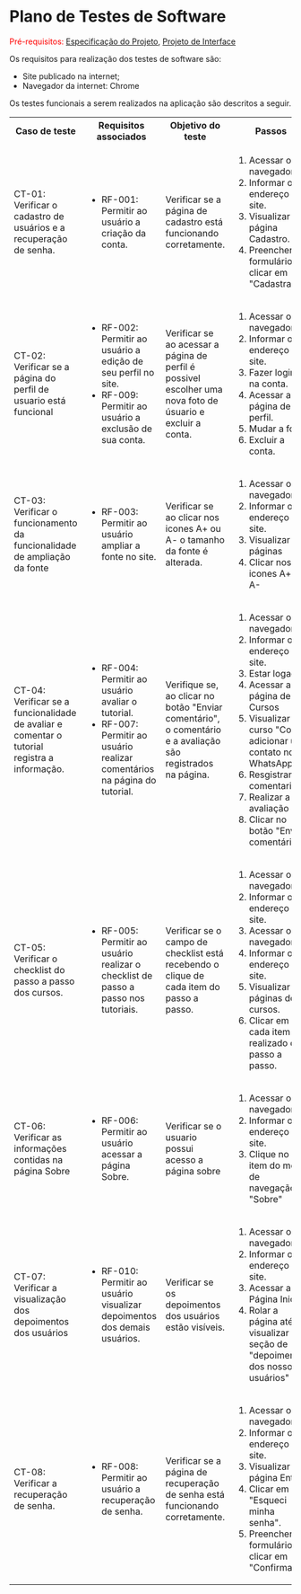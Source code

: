 # Plano de Testes de Software

<span style="color:red">Pré-requisitos: <a href="https://github.com/ICEI-PUC-Minas-PMV-ADS/pmv-ads-2024-e1-proj-web-t2-ads-e1-grupo3-sabio-guia/blob/main/docs/02-Especifica%C3%A7%C3%A3o%20do%20Projeto.md"> Especificação do Projeto</a></span>, <a href="https://github.com/ICEI-PUC-Minas-PMV-ADS/pmv-ads-2024-e1-proj-web-t2-ads-e1-grupo3-sabio-guia/blob/main/docs/04-Projeto%20de%20Interface.md"> Projeto de Interface</a>

Os requisitos para realização dos testes de software são:
<ul><li>Site publicado na internet;</li>
<li>Navegador da internet: Chrome</li>
</ul>

Os testes funcionais a serem realizados na aplicação são descritos a seguir.

<table>
 <tr>
  <th>Caso de teste</th>
  <th>Requisitos associados</th>
  <th>Objetivo do teste</th>
  <th>Passos</th>
  <th>Critérios de êxito</th>
  <th>Responsável</th>
 </tr>

 <tr>
  <td>CT-01: Verificar o cadastro de usuários e a recuperação de senha.</td>
  <td>
   <ul>
    <li>RF-001:	Permitir ao usuário a criação da conta.</li>
   </ul>
  </td>
  <td>Verificar se a página de cadastro está funcionando corretamente.</td>
  <td>
   <ol>
    <li>Acessar o navegador.</li>
    <li>Informar o endereço do site.</li>
    <li>Visualizar a página Cadastro.</li>
    <li>Preencher o formulário e clicar em "Cadastrar".</li>
   </ol>
   </td>
  <td>Deve ocorrer uma validação das informações fornecidas pelo usuário, e ao clicar em "Cadastrar", deve direcionar para a página de login.</td>
  <td>Nayara Aparecida</td>
 </tr>

<tr>
  <td>CT-02: Verificar se a página do perfil de usuario está funcional</td>
  <td>
   <ul>
    <li>RF-002:	Permitir ao usuário a edição de seu perfil no site.</li>
    <li>RF-009:	Permitir ao usuário a exclusão de sua conta.</li>
   </ul>
  </td>
  <td>Verificar se ao acessar a página de perfil é possivel escolher uma nova foto de úsuario e excluir a conta.</td>
  <td>
   <ol>
    <li>Acessar o navegador.</li>
    <li>Informar o endereço do site.</li>
    <li>Fazer login na conta.</li>
    <li>Acessar a página de perfil.</li>
    <li>Mudar a foto.</li>
    <li>Excluir a conta.</li>
   </ol>
   </td>
  <td>Após o login o úsuario deve ser capaz de mudar sua foto de perfil ou excluir a conta.</td>
  <td>Marilio César</td>
 </tr>
 
 <tr>
  <td>CT-03: Verificar o funcionamento da funcionalidade de ampliação da fonte</td>
  <td>
   <ul>
    <li>RF-003:	Permitir ao usuário ampliar a fonte no site.</li>
   </ul>
  </td>
  <td>Verificar se ao clicar nos icones A+ ou A- o tamanho da fonte é alterada.</td>
  <td>
   <ol>
    <li>Acessar o navegador.</li>
    <li>Informar o endereço do site.</li>
    <li>Visualizar as páginas</li>
    <li>Clicar nos icones A+ ou A-</li>
   </ol>
   </td>
  <td>Todas as letras devem aumentar ou diminuir de tamanho sem quebrar a responsividade.</td>
  <td>Carolina Costa</td>
 </tr>

<tr>
  <td>CT-04: Verificar se a funcionalidade de avaliar e comentar o tutorial registra a informação.</td>
  <td>
   <ul>
    <li>RF-004:	Permitir ao usuário avaliar o tutorial.</li>
    <li>RF-007:	Permitir ao usuário realizar comentários na página do tutorial.</li>
   </ul>
  </td>
  <td>Verifique se, ao clicar no botão "Enviar comentário", o comentário e a avaliação são registrados na página.</td>
  <td>
   <ol>
    <li>Acessar o navegador.</li>
    <li>Informar o endereço do site.</li>
    <li>Estar logado</li>
     <li>Acessar a página de Cursos</li>
     <li>Visualizar o curso "Como adicionar um contato no WhatsApp"</li>
      <li>Resgistrar um comentario</li>
       <li>Realizar a avaliação</li>
       <li>Clicar no botão "Enviar comentário"</li>
   </ol>
   </td>
  <td>Visualizar o registro do comentario e avalição no site</td>
  <td>Fernando Diniz</td>
 </tr>

 <tr>
  <td>CT-05: Verificar o checklist do passo a passo dos cursos.
</td>
  <td>
   <ul>
    <li>RF-005:	Permitir ao usuário realizar o checklist de passo a passo nos tutoriais.</li>
   </ul>
  </td>
  <td>Verificar se o campo de checklist está recebendo o clique de cada item do passo a passo.</td>
  <td>
   <ol>
    <li>Acessar o navegador.</li>
    <li>Informar o endereço do site.</li>
    <li>Acessar o navegador.</li>
    <li>Informar o endereço do site.</li>
    <li>Visualizar as páginas dos cursos.</li>
    <li>Clicar em cada item realizado do passo a passo.</li>
   </ol>
   </td>
  <td>Os usuários conseguirão clicar em cada ícone de passo a passo, indicando que aquele passo foi concluído.</td>
  <td>Carolina Costa</td>
 </tr>

 <tr>
  <td>CT-06: Verificar as informações contidas na página Sobre</td>
  <td>
   <ul>
    <li>RF-006:	Permitir ao usuário acessar a página Sobre.</li>
   </ul>
  </td>
  <td>Verificar se o usuario possui acesso a página sobre</td>
  <td>
   <ol>
    <li>Acessar o navegador.</li>
    <li>Informar o endereço do site.</li>
    <li>Clique no item do menu de navegação "Sobre"</li>
   </ol>
   </td>
  <td>Todos os usuarios deverão ter acesso a página sobre para terem maiores informações sobre nosso sistema.</td>
  <td>Leonardo Costa</td>
 </tr>
 
 <tr>
  <td>CT-07: Verificar a visualização dos depoimentos dos usuários</td>
  <td>
   <ul>
    <li>RF-010:	Permitir ao usuário visualizar depoimentos dos demais usuários.</li>
   </ul>
  </td>
  <td>Verificar se os depoimentos dos usuários estão visíveis.</td>
  <td>
   <ol>
    <li>Acessar o navegador.</li>
    <li>Informar o endereço do site.</li>
    <li>Acessar a Página Inicial</li>
    <li>Rolar a página até visualizar a seção de "depoimentos dos nossos usuários"</li>
   </ol>
   </td>
  <td>Todas os depoimentos devem estar visíveis ao acessar a Página Inicial.</td>
  <td>Fernanda Sayuri</td>
 </tr>

<tr>
  <td>CT-08: Verificar a recuperação de senha.</td>
  <td>
   <ul>
    <li>RF-008:	Permitir ao usuário a recuperação de senha.</li>
   </ul>
  </td>
  <td>Verificar se a página de recuperação de senha está funcionando corretamente.</td>
  <td>
   <ol>
    <li>Acessar o navegador.</li>
    <li>Informar o endereço do site.</li>
    <li>Visualizar a página Entrar.</li>
    <li>Clicar em "Esqueci minha senha".</li>
    <li>Preencher o formulário e clicar em "Confirmar".</li>
   </ol>
   </td>
  <td>Deve ocorrer uma validação das informações fornecidas pelo usuário, e ao clicar em "Confirmar", deve aparecer a mensagem "Senha alterada com sucesso".</td>
  <td>Nayara Aparecida</td>
 </tr>


 
</table>
